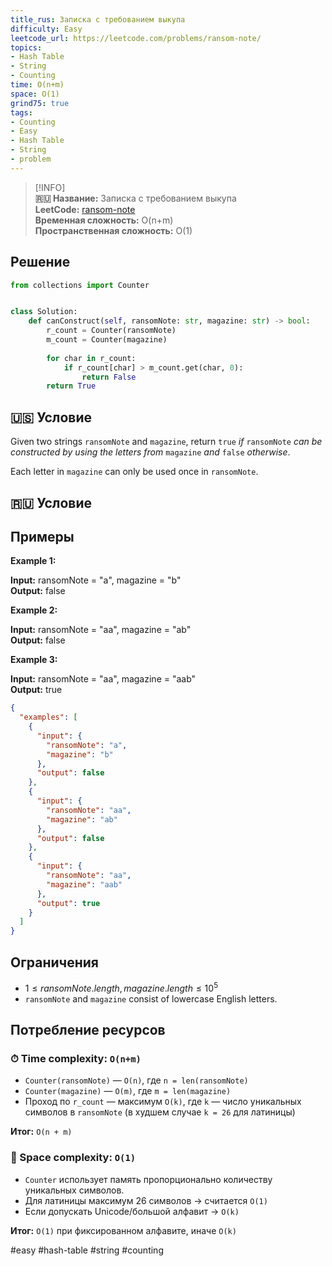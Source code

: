 ```yaml
---
title_rus: Записка с требованием выкупа
difficulty: Easy
leetcode_url: https://leetcode.com/problems/ransom-note/
topics:
- Hash Table
- String
- Counting
time: O(n+m)
space: O(1)
grind75: true
tags:
- Counting
- Easy
- Hash Table
- String
- problem
---
```


> [!INFO]  
> **🇷🇺 Название:** Записка с требованием выкупа  
> **LeetCode:** [ransom-note](https://leetcode.com/problems/ransom-note/)  
> **Временная сложность:** O(n+m)  
> **Пространственная сложность:** O(1)  

## Решение

```python
from collections import Counter  


class Solution:  
    def canConstruct(self, ransomNote: str, magazine: str) -> bool:  
        r_count = Counter(ransomNote)  
        m_count = Counter(magazine)  
  
        for char in r_count:  
            if r_count[char] > m_count.get(char, 0):  
                return False  
        return True
```

## 🇺🇸 Условие

Given two strings `ransomNote` and `magazine`, return `true` _if_ `ransomNote` _can be constructed by using the letters from_ `magazine` _and_ `false` _otherwise_.

Each letter in `magazine` can only be used once in `ransomNote`.

## 🇷🇺 Условие

<!-- Место для вставки перевода на русском языке -->

## Примеры

**Example 1:**

**Input:** ransomNote = "a", magazine = "b"  
**Output:** false  

**Example 2:**

**Input:** ransomNote = "aa", magazine = "ab"  
**Output:** false  

**Example 3:**

**Input:** ransomNote = "aa", magazine = "aab"  
**Output:** true  

```json
{
  "examples": [
    {
      "input": {
        "ransomNote": "a",
        "magazine": "b"
      },
      "output": false
    },
    {
      "input": {
        "ransomNote": "aa",
        "magazine": "ab"
      },
      "output": false
    },
    {
      "input": {
        "ransomNote": "aa",
        "magazine": "aab"
      },
      "output": true
    }
  ]
}
```

## Ограничения

- $1 \leq ransomNote.length, magazine.length \leq 10^5$
- `ransomNote` and `magazine` consist of lowercase English letters.

## Потребление ресурсов
### ⏱ Time complexity: `O(n+m)`

- `Counter(ransomNote)` — `O(n)`, где `n = len(ransomNote)`
- `Counter(magazine)` — `O(m)`, где `m = len(magazine)`
- Проход по `r_count` — максимум `O(k)`, где `k` — число уникальных символов в `ransomNote` (в худшем случае `k = 26` для латиницы)

**Итог:** `O(n + m)`

### 🧠 Space complexity: `O(1)`

- `Counter` использует память пропорционально количеству уникальных символов.
- Для латиницы максимум 26 символов → считается `O(1)`
- Если допускать Unicode/большой алфавит → `O(k)`

**Итог:** `O(1)` при фиксированном алфавите, иначе `O(k)`

#easy #hash-table #string #counting
